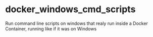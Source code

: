 # docker_windows_cmd_scripts
Run command line scripts on windows that realy run inside a Docker Container, running like if it was on Windows

